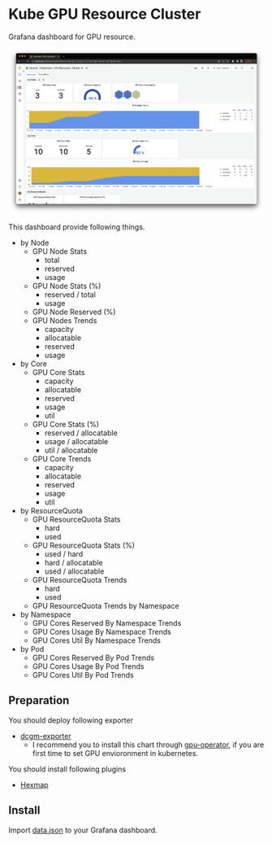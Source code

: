 # Kube GPU Resource Cluster

Grafana dashboard for GPU resource.

![1.png](./1.png)

This dashboard provide following things.

- by Node
  - GPU Node Stats
    - total
    - reserved
    - usage
  - GPU Node Stats (%)
    - reserved / total
    - usage
  - GPU Node Reserved (%)
  - GPU Nodes Trends
    - capacity
    - allocatable
    - reserved
    - usage
- by Core
  - GPU Core Stats
    - capacity
    - allocatable
    - reserved
    - usage
    - util
  - GPU Core Stats (%)
    - reserved / allocatable
    - usage / allocatable
    - util / allocatable
  - GPU Core Trends
    - capacity
    - allocatable
    - reserved
    - usage
    - util
- by ResourceQuota
  - GPU ResourceQuota Stats
    - hard
    - used
  - GPU ResourceQuota Stats (%)
    - used / hard
    - hard / allocatable
    - used / allocatable
  - GPU ResourceQuota Trends
    -  hard
    -  used
  -  GPU ResourceQuota Trends by Namespace
-  by Namespace
   -  GPU Cores Reserved By Namespace Trends
   -  GPU Cores Usage By Namespace Trends
   -  GPU Cores Util By Namespace Trends
-  by Pod
   -  GPU Cores Reserved By Pod Trends 
   -  GPU Cores Usage By Pod Trends
   -  GPU Cores Util By Pod Trends

## Preparation

You should deploy following exporter

- [dcgm-exporter](https://github.com/NVIDIA/dcgm-exporter)
  - I recommend you to install this chart through [gpu-operator](https://github.com/NVIDIA/gpu-operator), if you are first time to set GPU envioronment in kubernetes.

You should install following plugins

- [Hexmap](https://grafana.com/grafana/plugins/marcusolsson-hexmap-panel/)

## Install

Import [data.json](./data.json) to your Grafana dashboard.
